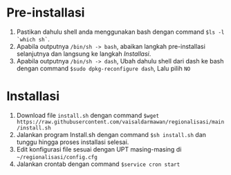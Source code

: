 # Pre-installasi
1. Pastikan dahulu shell anda menggunakan bash dengan command `` $ls -l `which sh` ``.
2. Apabila outputnya `/bin/sh -> bash`, abaikan langkah pre-installasi selanjutnya dan langsung ke langkah *Installasi*.
3. Apabila outputnya `/bin/sh -> dash`, Ubah dahulu shell dari dash ke bash dengan command `$sudo dpkg-reconfigure dash`, Lalu pilih `NO`

# Installasi
1. Download file `install.sh` dengan command `$wget https://raw.githubusercontent.com/vaisaldarmawan/regionalisasi/main/install.sh`
2. Jalankan program Install.sh dengan command `$sh install.sh` dan tunggu hingga proses installasi selesai.
3. Edit konfigurasi file sesuai dengan UPT masing-masing di `~/regionalisasi/config.cfg`
4. Jalankan crontab dengan command `$service cron start`
